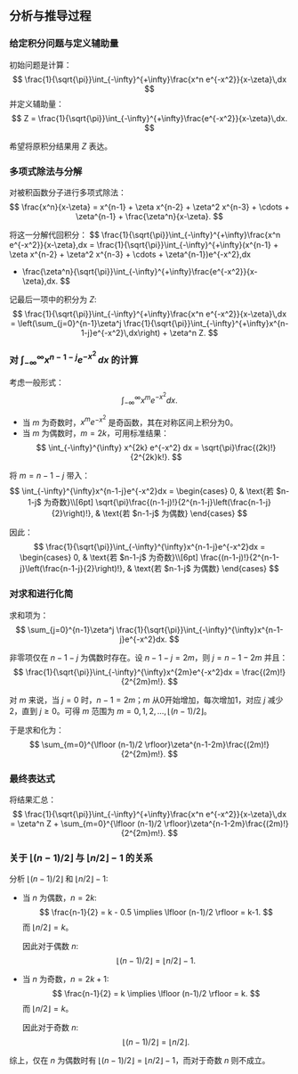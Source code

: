 ## 分析与推导过程

### 给定积分问题与定义辅助量

初始问题是计算：
$$
\frac{1}{\sqrt{\pi}}\int_{-\infty}^{+\infty}\frac{x^n e^{-x^2}}{x-\zeta}\,dx
$$
并定义辅助量：
$$
Z = \frac{1}{\sqrt{\pi}}\int_{-\infty}^{+\infty}\frac{e^{-x^2}}{x-\zeta}\,dx.
$$

希望将原积分结果用 $Z$ 表达。

### 多项式除法与分解

对被积函数分子进行多项式除法：
$$
\frac{x^n}{x-\zeta} = x^{n-1} + \zeta x^{n-2} + \zeta^2 x^{n-3} + \cdots + \zeta^{n-1} + \frac{\zeta^n}{x-\zeta}.
$$

将这一分解代回积分：
$$
\frac{1}{\sqrt{\pi}}\int_{-\infty}^{+\infty}\frac{x^n e^{-x^2}}{x-\zeta}\,dx 
= \frac{1}{\sqrt{\pi}}\int_{-\infty}^{+\infty}(x^{n-1} + \zeta x^{n-2} + \zeta^2 x^{n-3} + \cdots + \zeta^{n-1})e^{-x^2}\,dx
+ \frac{\zeta^n}{\sqrt{\pi}}\int_{-\infty}^{+\infty}\frac{e^{-x^2}}{x-\zeta}\,dx.
$$

记最后一项中的积分为 $Z$:
$$
\frac{1}{\sqrt{\pi}}\int_{-\infty}^{+\infty}\frac{x^n e^{-x^2}}{x-\zeta}\,dx 
= \left(\sum_{j=0}^{n-1}\zeta^j \frac{1}{\sqrt{\pi}}\int_{-\infty}^{+\infty}x^{n-1-j}e^{-x^2}\,dx\right) + \zeta^n Z.
$$

### 对 $\int_{-\infty}^{\infty}x^{n-1-j}e^{-x^2}\,dx$ 的计算

考虑一般形式：
$$
\int_{-\infty}^{\infty} x^m e^{-x^2} dx.
$$

- 当 $m$ 为奇数时，$x^m e^{-x^2}$ 是奇函数，其在对称区间上积分为0。
- 当 $m$ 为偶数时，$m=2k$，可用标准结果：
$$
\int_{-\infty}^{\infty} x^{2k} e^{-x^2} dx = \sqrt{\pi}\frac{(2k)!}{2^{2k}k!}.
$$

将 $m = n-1-j$ 带入：
$$
\int_{-\infty}^{\infty}x^{n-1-j}e^{-x^2}dx = 
\begin{cases}
0, & \text{若 $n-1-j$ 为奇数}\\[6pt]
\sqrt{\pi}\frac{(n-1-j)!}{2^{n-1-j}\left(\frac{n-1-j}{2}\right)!}, & \text{若 $n-1-j$ 为偶数}
\end{cases}
$$

因此：
$$
\frac{1}{\sqrt{\pi}}\int_{-\infty}^{\infty}x^{n-1-j}e^{-x^2}dx = 
\begin{cases}
0, & \text{若 $n-1-j$ 为奇数}\\[6pt]
\frac{(n-1-j)!}{2^{n-1-j}\left(\frac{n-1-j}{2}\right)!}, & \text{若 $n-1-j$ 为偶数}
\end{cases}
$$

### 对求和进行化简

求和项为：
$$
\sum_{j=0}^{n-1}\zeta^j \frac{1}{\sqrt{\pi}}\int_{-\infty}^{\infty}x^{n-1-j}e^{-x^2}dx.
$$

非零项仅在 $n-1-j$ 为偶数时存在。设 $n-1-j=2m$，则 $j=n-1-2m$ 并且：
$$
\frac{1}{\sqrt{\pi}}\int_{-\infty}^{\infty}x^{2m}e^{-x^2}dx = \frac{(2m)!}{2^{2m}m!}.
$$

对 $m$ 来说，当 $j=0$ 时，$n-1=2m$；$m$ 从0开始增加，每次增加1，对应 $j$ 减少2，直到 $j \ge 0$。可得 $m$ 范围为 $m=0,1,2,\ldots,\lfloor (n-1)/2 \rfloor$。

于是求和化为：
$$
\sum_{m=0}^{\lfloor (n-1)/2 \rfloor}\zeta^{n-1-2m}\frac{(2m)!}{2^{2m}m!}.
$$

### 最终表达式

将结果汇总：
$$
\frac{1}{\sqrt{\pi}}\int_{-\infty}^{+\infty}\frac{x^n e^{-x^2}}{x-\zeta}\,dx
= \zeta^n Z + \sum_{m=0}^{\lfloor (n-1)/2 \rfloor}\zeta^{n-1-2m}\frac{(2m)!}{2^{2m}m!}.
$$

### 关于 $\lfloor (n-1)/2 \rfloor$ 与 $\lfloor n/2 \rfloor -1$ 的关系

分析 $\lfloor (n-1)/2 \rfloor$ 和 $\lfloor n/2 \rfloor - 1$:

- 当 $n$ 为偶数，$n=2k$:
  $$
  \frac{n-1}{2} = k - 0.5 \implies \lfloor (n-1)/2 \rfloor = k-1.
  $$
  而 $\lfloor n/2 \rfloor = k$。
  
  因此对于偶数 $n$:
  $$
  \lfloor (n-1)/2 \rfloor = \lfloor n/2 \rfloor - 1.
  $$

- 当 $n$ 为奇数，$n=2k+1$:
  $$
  \frac{n-1}{2} = k \implies \lfloor (n-1)/2 \rfloor = k.
  $$
  而 $\lfloor n/2 \rfloor = k$。
  
  因此对于奇数 $n$:
  $$
  \lfloor (n-1)/2 \rfloor = \lfloor n/2 \rfloor.
  $$

综上，仅在 $n$ 为偶数时有 $\lfloor (n-1)/2 \rfloor = \lfloor n/2 \rfloor - 1$，而对于奇数 $n$ 则不成立。
